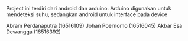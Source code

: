 Project ini terdiri dari android dan arduino. Arduino digunakan untuk mendeteksi suhu, sedangkan android untuk interface pada device

Abram Perdanaputra (16516109)
Johan Poernomo (16516045)
Akbar Esa Dewangga (16516392)
